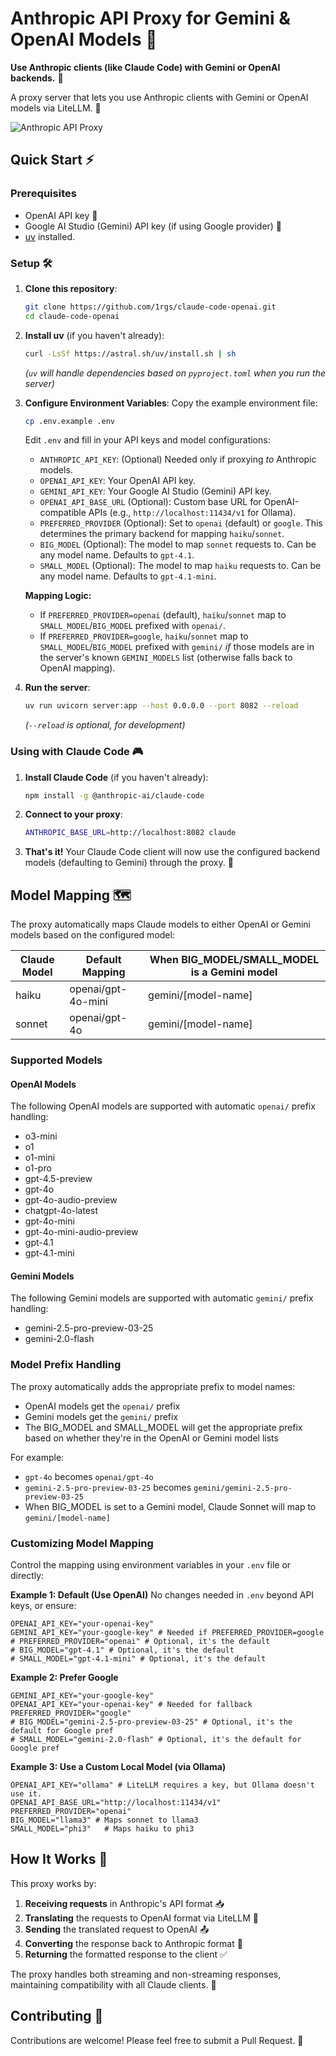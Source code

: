 # Anthropic API Proxy for Gemini & OpenAI Models 🔄

**Use Anthropic clients (like Claude Code) with Gemini or OpenAI backends.** 🤝

A proxy server that lets you use Anthropic clients with Gemini or OpenAI models via LiteLLM. 🌉


![Anthropic API Proxy](pic.png)

## Quick Start ⚡

### Prerequisites

- OpenAI API key 🔑
- Google AI Studio (Gemini) API key (if using Google provider) 🔑
- [uv](https://github.com/astral-sh/uv) installed.

### Setup 🛠️

1. **Clone this repository**:
   ```bash
   git clone https://github.com/1rgs/claude-code-openai.git
   cd claude-code-openai
   ```

2. **Install uv** (if you haven't already):
   ```bash
   curl -LsSf https://astral.sh/uv/install.sh | sh
   ```
   *(`uv` will handle dependencies based on `pyproject.toml` when you run the server)*

3. **Configure Environment Variables**:
   Copy the example environment file:
   ```bash
   cp .env.example .env
   ```
   Edit `.env` and fill in your API keys and model configurations:

   *   `ANTHROPIC_API_KEY`: (Optional) Needed only if proxying *to* Anthropic models.
   *   `OPENAI_API_KEY`: Your OpenAI API key.
   *   `GEMINI_API_KEY`: Your Google AI Studio (Gemini) API key.
   *   `OPENAI_API_BASE_URL` (Optional): Custom base URL for OpenAI-compatible APIs (e.g., `http://localhost:11434/v1` for Ollama).
   *   `PREFERRED_PROVIDER` (Optional): Set to `openai` (default) or `google`. This determines the primary backend for mapping `haiku`/`sonnet`.
   *   `BIG_MODEL` (Optional): The model to map `sonnet` requests to. Can be any model name. Defaults to `gpt-4.1`.
   *   `SMALL_MODEL` (Optional): The model to map `haiku` requests to. Can be any model name. Defaults to `gpt-4.1-mini`.

   **Mapping Logic:**
   - If `PREFERRED_PROVIDER=openai` (default), `haiku`/`sonnet` map to `SMALL_MODEL`/`BIG_MODEL` prefixed with `openai/`.
   - If `PREFERRED_PROVIDER=google`, `haiku`/`sonnet` map to `SMALL_MODEL`/`BIG_MODEL` prefixed with `gemini/` *if* those models are in the server's known `GEMINI_MODELS` list (otherwise falls back to OpenAI mapping).

4. **Run the server**:
   ```bash
   uv run uvicorn server:app --host 0.0.0.0 --port 8082 --reload
   ```
   *(`--reload` is optional, for development)*

### Using with Claude Code 🎮

1. **Install Claude Code** (if you haven't already):
   ```bash
   npm install -g @anthropic-ai/claude-code
   ```

2. **Connect to your proxy**:
   ```bash
   ANTHROPIC_BASE_URL=http://localhost:8082 claude
   ```

3. **That's it!** Your Claude Code client will now use the configured backend models (defaulting to Gemini) through the proxy. 🎯

## Model Mapping 🗺️

The proxy automatically maps Claude models to either OpenAI or Gemini models based on the configured model:

| Claude Model | Default Mapping | When BIG_MODEL/SMALL_MODEL is a Gemini model |
|--------------|--------------|---------------------------|
| haiku | openai/gpt-4o-mini | gemini/[model-name] |
| sonnet | openai/gpt-4o | gemini/[model-name] |

### Supported Models

#### OpenAI Models
The following OpenAI models are supported with automatic `openai/` prefix handling:
- o3-mini
- o1
- o1-mini
- o1-pro
- gpt-4.5-preview
- gpt-4o
- gpt-4o-audio-preview
- chatgpt-4o-latest
- gpt-4o-mini
- gpt-4o-mini-audio-preview
- gpt-4.1
- gpt-4.1-mini

#### Gemini Models
The following Gemini models are supported with automatic `gemini/` prefix handling:
- gemini-2.5-pro-preview-03-25
- gemini-2.0-flash

### Model Prefix Handling
The proxy automatically adds the appropriate prefix to model names:
- OpenAI models get the `openai/` prefix 
- Gemini models get the `gemini/` prefix
- The BIG_MODEL and SMALL_MODEL will get the appropriate prefix based on whether they're in the OpenAI or Gemini model lists

For example:
- `gpt-4o` becomes `openai/gpt-4o`
- `gemini-2.5-pro-preview-03-25` becomes `gemini/gemini-2.5-pro-preview-03-25`
- When BIG_MODEL is set to a Gemini model, Claude Sonnet will map to `gemini/[model-name]`

### Customizing Model Mapping

Control the mapping using environment variables in your `.env` file or directly:

**Example 1: Default (Use OpenAI)**
No changes needed in `.env` beyond API keys, or ensure:
```dotenv
OPENAI_API_KEY="your-openai-key"
GEMINI_API_KEY="your-google-key" # Needed if PREFERRED_PROVIDER=google
# PREFERRED_PROVIDER="openai" # Optional, it's the default
# BIG_MODEL="gpt-4.1" # Optional, it's the default
# SMALL_MODEL="gpt-4.1-mini" # Optional, it's the default
```

**Example 2: Prefer Google**
```dotenv
GEMINI_API_KEY="your-google-key"
OPENAI_API_KEY="your-openai-key" # Needed for fallback
PREFERRED_PROVIDER="google"
# BIG_MODEL="gemini-2.5-pro-preview-03-25" # Optional, it's the default for Google pref
# SMALL_MODEL="gemini-2.0-flash" # Optional, it's the default for Google pref
```

**Example 3: Use a Custom Local Model (via Ollama)**
```dotenv
OPENAI_API_KEY="ollama" # LiteLLM requires a key, but Ollama doesn't use it.
OPENAI_API_BASE_URL="http://localhost:11434/v1"
PREFERRED_PROVIDER="openai"
BIG_MODEL="llama3" # Maps sonnet to llama3
SMALL_MODEL="phi3"   # Maps haiku to phi3
```

## How It Works 🧩

This proxy works by:

1. **Receiving requests** in Anthropic's API format 📥
2. **Translating** the requests to OpenAI format via LiteLLM 🔄
3. **Sending** the translated request to OpenAI 📤
4. **Converting** the response back to Anthropic format 🔄
5. **Returning** the formatted response to the client ✅

The proxy handles both streaming and non-streaming responses, maintaining compatibility with all Claude clients. 🌊

## Contributing 🤝

Contributions are welcome! Please feel free to submit a Pull Request. 🎁
